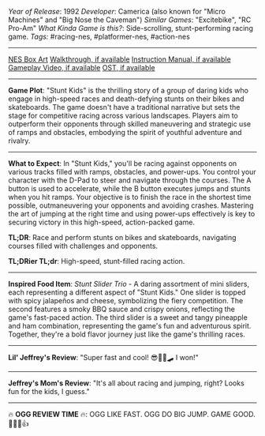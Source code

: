 *Year of Release*: 1992
*Developer*: Camerica (also known for "Micro Machines" and "Big Nose the Caveman")
*Similar Games*: "Excitebike", "RC Pro-Am"
*What Kinda Game is this?*: Side-scrolling, stunt-performing racing game.
*Tags:* #racing-nes, #platformer-nes, #action-nes

---
[NES Box Art](https://www.google.com/search?tbm=isch&q=NES+Box+Art+Stunt+Kids) 
[Walkthrough, if available](https://www.google.com/search?q=Walkthrough+NES+Stunt+Kids)
[Instruction Manual, if available](https://www.google.com/search?q=NES+Instruction+Manual+Stunt+Kids)
[Gameplay Video, if available](https://www.youtube.com/results?search_query=gameplay+NES+Stunt+Kids) 
[OST, if available](https://www.youtube.com/results?search_query=NES+Stunt+Kids+OST)

- - -
**Game Plot**: "Stunt Kids" is the thrilling story of a group of daring kids who engage in high-speed races and death-defying stunts on their bikes and skateboards. The game doesn't have a traditional narrative but sets the stage for competitive racing across various landscapes. Players aim to outperform their opponents through skilled maneuvering and strategic use of ramps and obstacles, embodying the spirit of youthful adventure and rivalry.

- - -
**What to Expect**: In "Stunt Kids," you'll be racing against opponents on various tracks filled with ramps, obstacles, and power-ups. You control your character with the D-Pad to steer and navigate through the courses. The A button is used to accelerate, while the B button executes jumps and stunts when you hit ramps. Your objective is to finish the race in the shortest time possible, outmaneuvering your opponents and avoiding crashes. Mastering the art of jumping at the right time and using power-ups effectively is key to securing victory in this high-speed, action-packed game.

**TL;DR**: Race and perform stunts on bikes and skateboards, navigating courses filled with challenges and opponents.

**TL;DRier TL;dr**: High-speed, stunt-filled racing action.

---
**Inspired Food Item**: *Stunt Slider Trio* - A daring assortment of mini sliders, each representing a different aspect of "Stunt Kids." One slider is topped with spicy jalapeños and cheese, symbolizing the fiery competition. The second features a smoky BBQ sauce and crispy onions, reflecting the game's fast-paced action. The third slider is a sweet and tangy pineapple and ham combination, representing the game's fun and adventurous spirit. Together, they're a bold flavor journey just like the game's thrilling races.

---
**Lil' Jeffrey's Review**: "Super fast and cool! 😎🚴‍♂️🛹 I won!"

---
**Jeffrey's Mom's Review**: "It's all about racing and jumping, right? Looks fun for the kids, I guess."

---
🔥 **OGG REVIEW TIME** 🔥: OGG LIKE FAST. OGG DO BIG JUMP. GAME GOOD. 🚴‍♂️💨👍